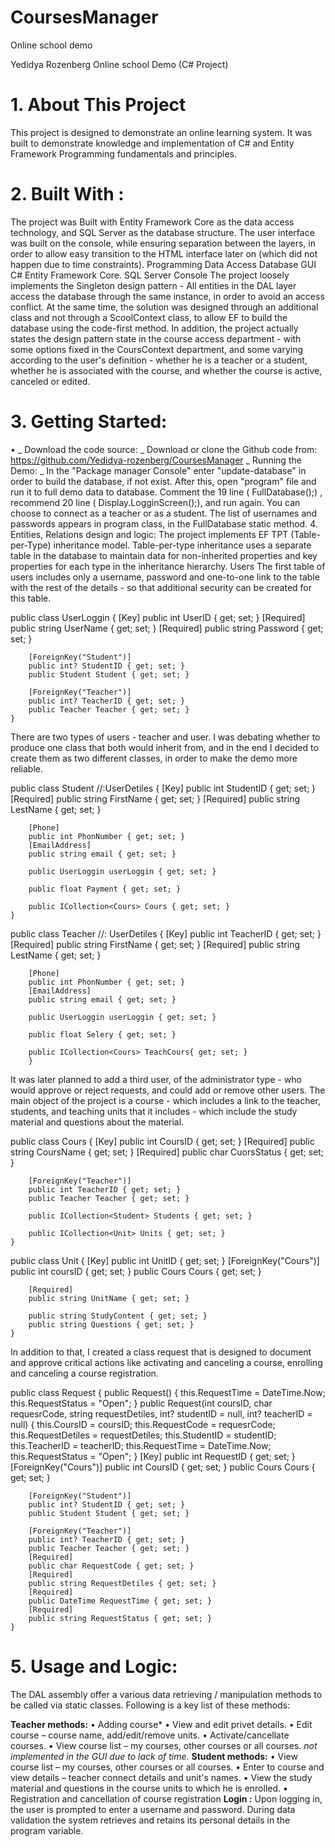 # CoursesManager
Online school demo

Yedidya Rozenberg
Online school Demo
(C#  Project)
# 1.	About This Project
This project is designed to demonstrate an online learning system. It was built to demonstrate knowledge and implementation of C# and Entity Framework Programming fundamentals and principles.
# 2.	Built With :
The project was Built with Entity Framework Core as the data access technology, and SQL Server as the database structure. The user interface was built on the console, while ensuring separation between the layers, in order to allow easy transition to the HTML interface later on (which did not happen due to time constraints).
Programming	Data Access	Database	GUI
C#	Entity Framework Core.	SQL Server	Console
The project loosely implements the Singleton design pattern - All entities in the DAL layer access the database through the same instance, in order to avoid an access conflict. At the same time, the solution was designed through an additional class and not through a ScoolContext class, to allow EF to build the database using the code-first method.
In addition, the project actually states the design pattern state in the course access department - with some options fixed in the CoursContext department, and some varying according to the user's definition - whether he is a teacher or a student, whether he is associated with the course, and whether the course is active, canceled or edited.
# 3.	Getting Started:
•	_ Download the code source: _
Download or clone the Github code from: https://github.com/Yedidya-rozenberg/CoursesManager
_ Running the Demo: _
In the "Package manager Console" enter "update-database" in order to build the database, if not exist. After this, open "program" file and run it to full demo data to database. Comment the 19 line ( FullDatabase();) , recommend 20 line ( Display.LogginScreen();), and run again.
You can choose to connect as a teacher or as a student. The list of usernames and passwords appears in program class, in the FullDatabase static method.
4.	Entities, Relations design and logic:
The project implements EF TPT (Table-per-Type) inheritance model. Table-per-type inheritance uses a separate table in the database to maintain data for non-inherited properties and key properties for each type in the inheritance hierarchy.
Users
The first table of users includes only a username, password and one-to-one link to the table with the rest of the details - so that additional security can be created for this table.

  public class UserLoggin
    {
        [Key]
        public int UserID { get; set; }
        [Required]
        public string  UserName { get; set; }
        [Required]
        public string Password { get; set; }

        [ForeignKey("Student")]
        public int? StudentID { get; set; }
        public Student Student { get; set; }

        [ForeignKey("Teacher")]
        public int? TeacherID { get; set; }
        public Teacher Teacher { get; set; }
    }
    
There are two types of users - teacher and user. I was debating whether to produce one class that both would inherit from, and in the end I decided to create them as two different classes, in order to make the demo more reliable.

  public class Student //:UserDetiles
    {
        [Key]
        public int StudentID { get; set; }
        [Required]
        public string FirstName { get; set; }
        [Required]
        public string LestName { get; set; }

        [Phone]
        public int PhonNumber { get; set; }
        [EmailAddress]
        public string email { get; set; }

        public UserLoggin userLoggin { get; set; }

        public float Payment { get; set; }

        public ICollection<Cours> Cours { get; set; }
    }
    
  public class Teacher //: UserDetiles
    {
        [Key]
        public int TeacherID { get; set; }
        [Required]
        public string FirstName { get; set; }
        [Required]
        public string LestName { get; set; }

        [Phone]
        public int PhonNumber { get; set; }
        [EmailAddress]
        public string email { get; set; }

        public UserLoggin userLoggin { get; set; }

        public float Selery { get; set; }

        public ICollection<Cours> TeachCours{ get; set; }
        }
        
 It was later planned to add a third user, of the administrator type - who would approve or reject requests, and could add or remove other users.
The main object of the project is a course - which includes a link to the teacher, students, and teaching units that it includes - which include the study material and questions about the material.

  public class Cours
    {
        [Key]
        public int CoursID { get; set; }
        [Required]
        public string CoursName { get; set; }
        [Required]
        public char CuorsStatus { get; set; }

        [ForeignKey("Teacher")]
        public int TeacherID { get; set; }
        public Teacher Teacher { get; set; }

        public ICollection<Student> Students { get; set; }

        public ICollection<Unit> Units { get; set; }
    }
    
public class Unit
    {
        [Key]
        public int UnitID { get; set; }
        [ForeignKey("Cours")]
        public int coursID { get; set; }
        public Cours Cours { get; set; }

        [Required]
        public string UnitName { get; set; }

        public string StudyContent { get; set; }
        public string Questions { get; set; }
    }
    
In addition to that, I created a class request that is designed to document and approve critical actions like activating and canceling a course, enrolling and canceling a course registration.

   public class Request
    {
        public Request()
        {
            this.RequestTime = DateTime.Now;
            this.RequestStatus = "Open";
        }
        public Request(int coursID, char requesrCode, string requestDetiles, int? studentID = null, int? teacherID = null)
        {
            this.CoursID = coursID;
            this.RequestCode = requesrCode;
            this.RequestDetiles = requestDetiles;
            this.StudentID = studentID;
            this.TeacherID = teacherID;
            this.RequestTime = DateTime.Now;
            this.RequestStatus = "Open";
        }
        [Key]
        public int RequestID { get; set; }
        [ForeignKey("Cours")]
        public int CoursID { get; set; }
        public Cours Cours { get; set; }

        [ForeignKey("Student")]
        public int? StudentID { get; set; }
        public Student Student { get; set; }

        [ForeignKey("Teacher")]
        public int? TeacherID { get; set; }
        public Teacher Teacher { get; set; }
        [Required]
        public char RequestCode { get; set; }
        [Required]
        public string RequestDetiles { get; set; }
        [Required]
        public DateTime RequestTime { get; set; }
        [Required]
        public string RequestStatus { get; set; }
    }
    
# 5.	Usage and Logic:
The DAL assembly offer a various data retrieving / manipulation methods to be called via static classes. Following is a key list of these methods:

 **Teacher methods:**
•	Adding course*
•	View and edit privet details.
•	Edit course – course name, add/edit/remove units.
•	Activate/cancellate courses.
•	View course list – my courses, other courses or all courses.
 *not implemented in the GUI due to lack of time.*
**Student methods:**
•	View course list – my courses, other courses or all courses.
•	Enter to course and view details – teacher connect details and unit's names.
•	View the study material and questions in the course units to which he is enrolled.
•	Registration and cancellation of course registration
**Login :**
Upon logging in, the user is prompted to enter a username and password. During data validation the system retrieves and retains its personal details in the program variable.

